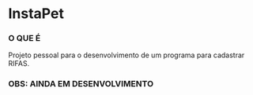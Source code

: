 # InstaPet  

### O QUE É
Projeto pessoal para o desenvolvimento de um programa para cadastrar RIFAS.

### OBS: AINDA EM DESENVOLVIMENTO 
